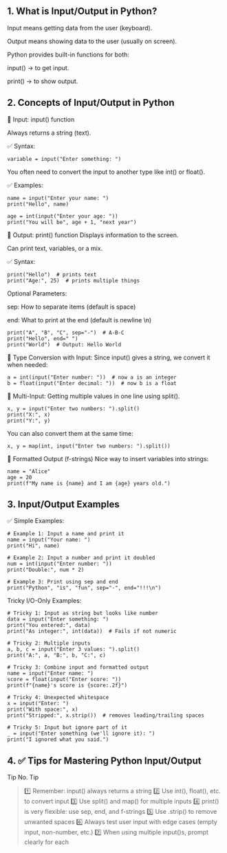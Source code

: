 ## 1.  What is Input/Output in Python?

Input means getting data from the user (keyboard).

Output means showing data to the user (usually on screen).

Python provides built-in functions for both:

input() → to get input.

print() → to show output.

## 2. Concepts of Input/Output in Python

🔹 Input: input() function

Always returns a string (text).

✅ Syntax:

```
variable = input("Enter something: ")
```
You often need to convert the input to another type like int() or float().

✅ Examples:

```
name = input("Enter your name: ")
print("Hello", name)

```

```
age = int(input("Enter your age: "))
print("You will be", age + 1, "next year")

```

🔹 Output: print() function
Displays information to the screen.

Can print text, variables, or a mix.

✅ Syntax:

```
print("Hello")  # prints text
print("Age:", 25)  # prints multiple things

```

Optional Parameters:

sep: How to separate items (default is space)

end: What to print at the end (default is newline \n)

```
print("A", "B", "C", sep="-")  # A-B-C
print("Hello", end=" ")       
print("World")  # Output: Hello World

```
🔹 Type Conversion with Input:
Since input() gives a string, we convert it when needed:

```
a = int(input("Enter number: "))  # now a is an integer
b = float(input("Enter decimal: "))  # now b is a float

```
🔹 Multi-Input:
Getting multiple values in one line using split().
```
x, y = input("Enter two numbers: ").split()
print("X:", x)
print("Y:", y)
```
You can also convert them at the same time:
```
x, y = map(int, input("Enter two numbers: ").split())
```
🔹 Formatted Output (f-strings)
Nice way to insert variables into strings:
```
name = "Alice"
age = 20
print(f"My name is {name} and I am {age} years old.")
```
## 3. Input/Output Examples

✅ Simple Examples:

```
# Example 1: Input a name and print it
name = input("Your name: ")
print("Hi", name)

# Example 2: Input a number and print it doubled
num = int(input("Enter number: "))
print("Double:", num * 2)

# Example 3: Print using sep and end
print("Python", "is", "fun", sep="-", end="!!!\n")

```

Tricky I/O-Only Examples:

```
# Tricky 1: Input as string but looks like number
data = input("Enter something: ")
print("You entered:", data)
print("As integer:", int(data))  # Fails if not numeric

# Tricky 2: Multiple inputs
a, b, c = input("Enter 3 values: ").split()
print("A:", a, "B:", b, "C:", c)

# Tricky 3: Combine input and formatted output
name = input("Enter name: ")
score = float(input("Enter score: "))
print(f"{name}'s score is {score:.2f}")

# Tricky 4: Unexpected whitespace
x = input("Enter: ")
print("With space:", x)
print("Stripped:", x.strip())  # removes leading/trailing spaces

# Tricky 5: Input but ignore part of it
_ = input("Enter something (we'll ignore it): ")
print("I ignored what you said.")
```

## 4. ✅ Tips for Mastering Python Input/Output

Tip No.	Tip
> 1️⃣	Remember: input() always returns a string
> 2️⃣	Use int(), float(), etc. to convert input
>3️⃣	Use split() and map() for multiple inputs
>4️⃣	print() is very flexible: use sep, end, and f-strings
>5️⃣	Use .strip() to remove unwanted spaces
>6️⃣	Always test user input with edge cases (empty input, non-number, etc.)
>7️⃣	When using multiple input()s, prompt clearly for each


